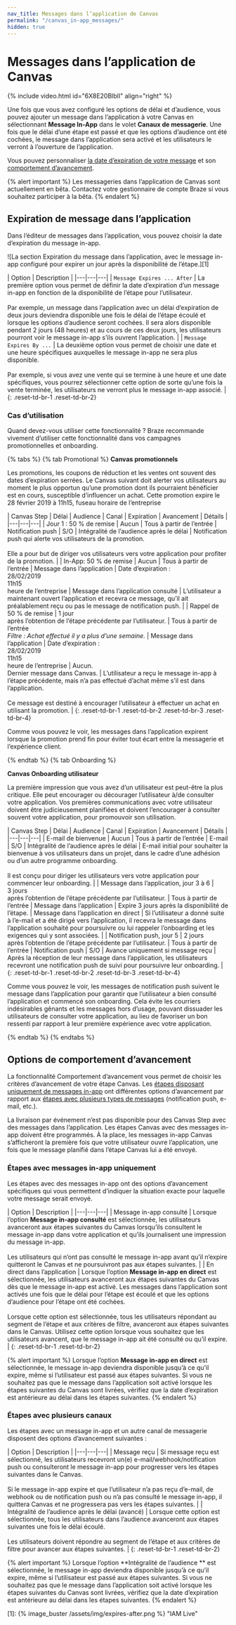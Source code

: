 ```yaml
---
nav_title: Messages dans l’application de Canvas
permalink: "/canvas_in-app_messages/"
hidden: true
---
```


# Messages dans l’application de Canvas

{% include video.html id="6X8E20BlblI" align="right" %}

Une fois que vous avez configuré les options de délai et d’audience, vous pouvez ajouter un message dans l’application à votre Canvas en sélectionnant **Message In-App** dans le volet **Canaux de messagerie**. Une fois que le délai d’une étape est passé et que les options d’audience ont été cochées, le message dans l’application sera activé et les utilisateurs le verront à l’ouverture de l’application.

Vous pouvez personnaliser [la date d’expiration de votre message](#in-app-message-expiration) et son [comportement d’avancement](#advancement-behavior-options).

{% alert important %}
Les messageries dans l’application de Canvas sont actuellement en bêta. Contactez votre gestionnaire de compte Braze si vous souhaitez participer à la bêta.
{% endalert %}

## Expiration de message dans l’application

Dans l’éditeur de messages dans l’application, vous pouvez choisir la date d’expiration du message in-app.

![La section Expiration du message dans l’application, avec le message in-app configuré pour expirer un jour après la disponibilité de l’étape.][1]

| Option | Description |
|---|---|---|
| `Message Expires ... After` | La première option vous permet de définir la date d’expiration d’un message in-app en fonction de la disponibilité de l’étape pour l’utilisateur. <br> <br> Par exemple, un message dans l’application avec un délai d’expiration de deux jours deviendra disponible une fois le délai de l’étape écoulé et lorsque les options d’audience seront cochées. Il sera alors disponible pendant 2 jours (48 heures) et au cours de ces deux jours, les utilisateurs pourront voir le message in-app s’ils ouvrent l’application. |
| `Message Expires By ...` | La deuxième option vous permet de choisir une date et une heure spécifiques auxquelles le message in-app ne sera plus disponible. <br> <br> Par exemple, si vous avez une vente qui se termine à une heure et une date spécifiques, vous pourrez sélectionner cette option de sorte qu’une fois la vente terminée, les utilisateurs ne verront plus le message in-app associé. |
{: .reset-td-br-1 .reset-td-br-2}

### Cas d’utilisation

Quand devez-vous utiliser cette fonctionnalité ? Braze recommande vivement d’utiliser cette fonctionnalité dans vos campagnes promotionnelles et onboarding.

{% tabs %}
  {% tab Promotional %}
**Canvas promotionnels**

Les promotions, les coupons de réduction et les ventes ont souvent des dates d’expiration serrées. Le Canvas suivant doit alerter vos utilisateurs au moment le plus opportun qu’une promotion dont ils pourraient bénéficier est en cours, susceptible d’influencer un achat. Cette promotion expire le 28 février 2019 à 11h15, fuseau horaire de l’entreprise

| Canvas Step | Délai | Audience | Canal | Expiration | Avancement | Détails |
|---|---|---|
| Jour 1 : 50 % de remise | Aucun | Tous à partir de l’entrée | Notification push | S/O | Intégralité de l’audience après le délai | Notification push qui alerte vos utilisateurs de la promotion. <br>  <br> Elle a pour but de diriger vos utilisateurs vers votre application pour profiter de la promotion. |
| In-App: 50 % de remise | Aucun | Tous à partir de l’entrée | Message dans l’application | Date d’expiration : <br> 28/02/2019 <br> 11h15 <br> heure de l’entreprise | Message dans l’application consulté | L’utilisateur a maintenant ouvert l’application et recevra ce message, qu’il ait préalablement reçu ou pas le message de notification push. |
| Rappel de 50 % de remise | 1 jour <br> après l’obtention de l’étape précédente par l’utilisateur. | Tous à partir de l’entrée <br> _Filtre : Achat effectué il y a plus d’une semaine._ | Message dans l’application |  Date d’expiration : <br> 28/02/2019 <br> 11h15 <br> heure de l’entreprise  | Aucun. <br> Dernier message dans Canvas. | L’utilisateur a reçu le message in-app à l’étape précédente, mais n’a pas effectué d’achat même s’il est dans l’application.  <br>  <br> Ce message est destiné à encourager l’utilisateur à effectuer un achat en utilisant la promotion. |
{: .reset-td-br-1 .reset-td-br-2 .reset-td-br-3  .reset-td-br-4}

Comme vous pouvez le voir, les messages dans l’application expirent lorsque la promotion prend fin pour éviter tout écart entre la messagerie et l’expérience client.

  {% endtab %}
  {% tab Onboarding %}

**Canvas Onboarding utilisateur**

La première impression que vous avez d’un utilisateur est peut-être la plus critique. Elle peut encourager ou décourager l’utilisateur à/de consulter votre application. Vos premières communications avec votre utilisateur doivent être judicieusement planifiées et doivent l’encourager à consulter souvent votre application, pour promouvoir son utilisation.

| Canvas Step | Délai | Audience | Canal | Expiration | Avancement | Détails |
|---|---|---|
| E-mail de bienvenue | Aucun | Tous à partir de l’entrée | E-mail | S/O | Intégralité de l’audience après le délai | E-mail initial pour souhaiter la bienvenue à vos utilisateurs dans un projet, dans le cadre d’une adhésion ou d’un autre programme onboarding. <br>  <br> Il est conçu pour diriger les utilisateurs vers votre application pour commencer leur onboarding. |
| Message dans l’application, jour 3 à 6 | 3 jours <br> après l’obtention de l’étape précédente par l’utilisateur. | Tous à partir de l’entrée | Message dans l’application | Expire 3 jours après la disponibilité de l’étape. | Message dans l’application en direct | Si l’utilisateur a donné suite à l’e-mail et a été dirigé vers l’application, il recevra le message dans l’application souhaité pour poursuivre ou lui rappeler l’onboarding et les exigences qui y sont associées. |
| Notification push, jour 5 | 2 jours <br> après l’obtention de l’étape précédente par l’utilisateur. | Tous à partir de l’entrée | Notification push |  S/O  | Avance uniquement si message reçu | Après la réception de leur message dans l’application, les utilisateurs recevront une notification push de suivi pour poursuivre leur onboarding. |
{: .reset-td-br-1 .reset-td-br-2 .reset-td-br-3  .reset-td-br-4}

Comme vous pouvez le voir, les messages de notification push suivent le message dans l’application pour garantir que l’utilisateur a bien consulté l’application et commencé son onboarding. Cela évite les courriers indésirables gênants et les messages hors d’usage, pouvant dissuader les utilisateurs de consulter votre application, au lieu de favoriser un bon ressenti par rapport à leur première expérience avec votre application.

  {% endtab %}
{% endtabs %}

## Options de comportement d’avancement

La fonctionnalité Comportement d’avancement vous permet de choisir les critères d’avancement de votre étape Canvas. Les [étapes disposant uniquement de messages in-app](#steps-with-in-app-messages-only) ont différentes options d’avancement par rapport aux [étapes avec plusieurs types de messages](#steps-with-multiple-message-channels) (notification push, e-mail, etc.).

La livraison par événement n’est pas disponible pour des Canvas Step avec des messages dans l’application. Les étapes Canvas avec des messages in-app doivent être programmés. À la place, les messages in-app Canvas s’afficheront la première fois que votre utilisateur ouvre l’application, une fois que le message planifié dans l’étape Canvas lui a été envoyé.

### Étapes avec messages in-app uniquement

Les étapes avec des messages in-app ont des options d’avancement spécifiques qui vous permettent d’indiquer la situation exacte pour laquelle votre message serait envoyé.

| Option | Description |
|---|---|---|
| Message in-app consulté | Lorsque l’option **Message in-app consulté** est sélectionnée, les utilisateurs avanceront aux étapes suivantes du Canvas lorsqu’ils consultent le message in-app dans votre application et qu’ils journalisent une impression du message in-app.  <br> <br> Les utilisateurs qui n’ont pas consulté le message in-app avant qu’il n’expire quitteront le Canvas et ne poursuivront pas aux étapes suivantes. |
| En direct dans l’application | Lorsque l’option **Message in-app en direct** est sélectionnée, les utilisateurs avanceront aux étapes suivantes du Canvas dès que le message in-app est activé. Les messages dans l’application sont activés une fois que le délai pour l’étape est écoulé et que les options d’audience pour l’étape ont été cochées.  <br> <br> Lorsque cette option est sélectionnée, tous les utilisateurs répondant au segment de l’étape et aux critères de filtre, avanceront aux étapes suivantes dans le Canvas. Utilisez cette option lorsque vous souhaitez que les utilisateurs avancent, que le message in-app ait été consulté ou qu’il expire. |
{: .reset-td-br-1 .reset-td-br-2}

{% alert important %}
Lorsque l’option **Message in-app en direct** est sélectionnée, le message in-app deviendra disponible jusqu’à ce qu’il expire, même si l’utilisateur est passé aux étapes suivantes. Si vous ne souhaitez pas que le message dans l’application soit activé lorsque les étapes suivantes du Canvas sont livrées, vérifiez que la date d’expiration est antérieure au délai dans les étapes suivantes.
{% endalert %}

### Étapes avec plusieurs canaux

Les étapes avec un message in-app et un autre canal de messagerie disposent des options d’avancement suivantes :

| Option | Description |
|---|---|---|
| Message reçu | Si message reçu est sélectionné, les utilisateurs recevront un(e) e-mail/webhook/notification push ou consulteront le message in-app pour progresser vers les étapes suivantes dans le Canvas. <br> <br> Si le message in-app expire et que l’utilisateur n’a pas reçu d’e-mail, de webhook ou de notification push ou n’a pas consulté le message in-app, il quittera Canvas et ne progressera pas vers les étapes suivantes. |
| Intégralité de l’audience après le délai (avancé) | Lorsque cette option est sélectionnée, tous les utilisateurs dans l’audience avanceront aux étapes suivantes une fois le délai écoulé.  <br> <br> Les utilisateurs doivent répondre au segment de l’étape et aux critères de filtre pour avancer aux étapes suivantes. |
{: .reset-td-br-1 .reset-td-br-2}

{% alert important %}
Lorsque l’option **Intégralité de l’audience ** est sélectionnée, le message in-app deviendra disponible jusqu’à ce qu’il expire, même si l’utilisateur est passé aux étapes suivantes. Si vous ne souhaitez pas que le message dans l’application soit activé lorsque les étapes suivantes du Canvas sont livrées, vérifiez que la date d’expiration est antérieure au délai dans les étapes suivantes.
{% endalert %}

[1]: {% image_buster /assets/img/expires-after.png %} "IAM Live"
